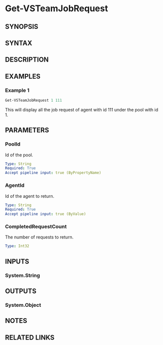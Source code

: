 <!-- #include "./common/header.md" -->

# Get-VSTeamJobRequest

## SYNOPSIS

<!-- #include "./synopsis/Get-VSTeamJobRequest.md" -->

## SYNTAX

## DESCRIPTION

<!-- #include "./synopsis/Get-VSTeamJobRequest.md" -->

## EXAMPLES

### Example 1

```powershell
Get-VSTeamJobRequest 1 111
```

This will display all the job request of agent with id 111 under the pool with id 1.

## PARAMETERS

### PoolId

Id of the pool.

```yaml
Type: String
Required: True
Accept pipeline input: true (ByPropertyName)
```

### AgentId

Id of the agent to return.

```yaml
Type: String
Required: True
Accept pipeline input: true (ByValue)
```

### CompletedRequestCount

The number of requests to return.

```yaml
Type: Int32
```

## INPUTS

### System.String

## OUTPUTS

### System.Object

## NOTES

<!-- #include "./common/prerequisites.md" -->

## RELATED LINKS
